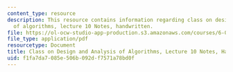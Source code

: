 ```yaml
---
content_type: resource
description: This resource contains information regarding class on design and analysis
  of algorithms, lecture 10 Notes, handwritten.
file: https://ol-ocw-studio-app-production.s3.amazonaws.com/courses/6-046j-design-and-analysis-of-algorithms-spring-2015/f1fa7da7085e506b092df7571a78bd0f_MIT6_046JS15_writtenlec10.pdf
file_type: application/pdf
resourcetype: Document
title: Class on Design and Analysis of Algorithms, Lecture 10 Notes, Handwritten
uid: f1fa7da7-085e-506b-092d-f7571a78bd0f
---
```

